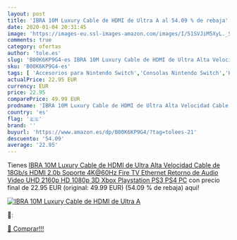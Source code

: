 ```yaml
---
layout: post
title: 'IBRA 10M Luxury Cable de HDMI de Ultra A al 54.09 % de rebaja'
date: 2020-01-04 20:31:45
image: 'https://images-eu.ssl-images-amazon.com/images/I/51SVJiM5XyL._SL400_.jpg'
comments: true
category: ofertas
author: 'tole.es'
slug: 'B00K6KP9G4-es IBRA 10M Luxury Cable de HDMI de Ultra Alta Velocidad...'
sku: 'B00K6KP9G4-es'
tags: [ 'Accesorios para Nintendo Switch','Consolas Nintendo Switch','Hardware y juegos para Nintendo Switch','Iluminación','Iluminación de ambiente de interior','Iluminación de interior','Iluminación decorativa y para usos específicos de interior','Juegos para Nintendo Switch','Mandos para Nintendo Switch','Videojuegos','playstation','ps4','xbox', ]
actualPrice: 22.95 EUR
currency: EUR
price: 22.95
comparePrice: 49.99 EUR
prodname: 'IBRA 10M Luxury Cable de HDMI de Ultra Alta Velocidad Cable de 18Gb/s HDMI 2.0b Soporte 4K@60Hz Fire TV  Ethernet  Retorno de Audio Video UHD 2160p HD 1080p 3D  Xbox Playstation PS3 PS4 PC'
country: 'es'
flag: '🇪🇸'
brand: ''
buyurl: 'https://www.amazon.es/dp/B00K6KP9G4/?tag=tolees-21'
descuento: '54.09'
average: '22.95'
---
```


Tienes [IBRA 10M Luxury Cable de HDMI de Ultra Alta Velocidad Cable de 18Gb/s HDMI 2.0b Soporte 4K@60Hz Fire TV  Ethernet  Retorno de Audio Video UHD 2160p HD 1080p 3D  Xbox Playstation PS3 PS4 PC](https://www.amazon.es/dp/B00K6KP9G4/?tag=tolees-21) con precio final de  22.95 EUR (original: 49.99 EUR) (54.09 %  de rebaja) aqui!

[![IBRA 10M Luxury Cable de HDMI de Ultra A](https://images-eu.ssl-images-amazon.com/images/I/51SVJiM5XyL._SL400_.jpg)](https://www.amazon.es/dp/B00K6KP9G4/?tag=tolees-21)

🔎:


[🛒 Comprar!!!](https://www.amazon.es/dp/B00K6KP9G4/?tag=tolees-21)
